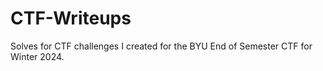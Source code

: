# CTF-Writeups
Solves for CTF challenges I created for the BYU End of Semester CTF for Winter 2024.
